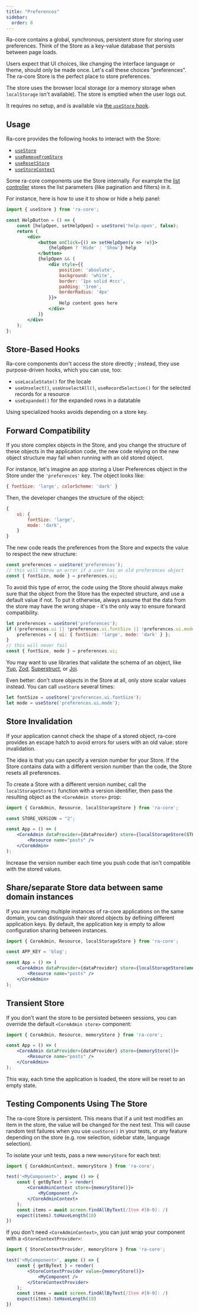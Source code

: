 ```yaml
---
title: "Preferences"
sidebar:
  order: 8
---
```


Ra-core contains a global, synchronous, persistent store for storing user preferences. Think of the Store as a key-value database that persists between page loads.

Users expect that UI choices, like changing the interface language or theme, should only be made once. Let's call these choices "preferences". The ra-core Store is the perfect place to store preferences.

The store uses the browser local storage (or a memory storage when `localStorage` isn't available). The store is emptied when the user logs out.

It requires no setup, and is available via [the `useStore` hook](./useStore.md).

## Usage

Ra-core provides the following hooks to interact with the Store: 

* [`useStore`](./useStore.md)
* [`useRemoveFromStore`](./useRemoveFromStore.md)
* [`useResetStore`](./useResetStore.md)
* [`useStoreContext`](./useStoreContext.md)

Some ra-core components use the Store internally. For example the [list controller](./useListController.md) stores the list parameters (like pagination and filters) in it.

For instance, here is how to use it to show or hide a help panel:

```jsx
import { useStore } from 'ra-core';

const HelpButton = () => {
    const [helpOpen, setHelpOpen] = useStore('help.open', false);
    return (
        <div>
            <button onClick={() => setHelpOpen(v => !v)}>
                {helpOpen ? 'Hide' : 'Show'} help
            </button>
            {helpOpen && (
                <div style={{ 
                    position: 'absolute', 
                    background: 'white', 
                    border: '1px solid #ccc', 
                    padding: '1rem',
                    borderRadius: '4px'
                }}>
                    Help content goes here
                </div>
            )}
        </div>
    );
};
```

## Store-Based Hooks

Ra-core components don't access the store directly ; instead, they use purpose-driven hooks, which you can use, too:

- `useLocaleState()` for the locale
- `useUnselect()`, `useUnselectAll()`, `useRecordSelection()` for the selected records for a resource
- `useExpanded()` for the expanded rows in a datatable

Using specialized hooks avoids depending on a store key.

## Forward Compatibility

If you store complex objects in the Store, and you change the structure of these objects in the application code, the new code relying on the new object structure may fail when running with an old stored object.

For instance, let's imagine an app storing a User Preferences object in the Store under the `'preferences'` key. The object looks like:

```jsx
{ fontSize: 'large', colorScheme: 'dark' }
```

Then, the developer changes the structure of the object:

```jsx
{
    ui: {
        fontSize: 'large',
        mode: 'dark',
    }
}
```

The new code reads the preferences from the Store and expects the value to respect the new structure:

```jsx
const preferences = useStore('preferences');
// this will throw an error if a user has an old preferences object
const { fontSize, mode } = preferences.ui;
```

To avoid this type of error, the code using the Store should always make sure that the object from the Store has the expected structure, and use a default value if not. To put it otherwise, always assume that the data from the store may have the wrong shape - it's the only way to ensure forward compatibility.

```jsx
let preferences = useStore('preferences');
if (!preferences.ui || !preferences.ui.fontSize || !preferences.ui.mode) {
    preferences = { ui: { fontSize: 'large', mode: 'dark' } };
}
// this will never fail
const { fontSize, mode } = preferences.ui;
```

You may want to use libraries that validate the schema of an object, like [Yup](https://github.com/jquense/yup), [Zod](https://github.com/vriad/zod), [Superstruct](https://github.com/ianstormtaylor/superstruct), or [Joi](https://github.com/hapijs/joi).

Even better: don't store objects in the Store at all, only store scalar values instead. You can call `useStore` several times:

```jsx
let fontSize = useStore('preferences.ui.fontSize');
let mode = useStore('preferences.ui.mode');
```

## Store Invalidation

If your application cannot check the shape of a stored object, ra-core provides an escape hatch to avoid errors for users with an old value: store invalidation. 

The idea is that you can specify a version number for your Store. If the Store contains data with a different version number than the code, the Store resets all preferences.

To create a Store with a different version number, call the `localStorageStore()` function with a version identifier, then pass the resulting object as the `<CoreAdmin store>` prop:

```jsx
import { CoreAdmin, Resource, localStorageStore } from 'ra-core';

const STORE_VERSION = "2";

const App = () => (
    <CoreAdmin dataProvider={dataProvider} store={localStorageStore(STORE_VERSION)}>
        <Resource name="posts" />
    </CoreAdmin>
);
```

Increase the version number each time you push code that isn't compatible with the stored values. 

## Share/separate Store data between same domain instances

If you are running multiple instances of ra-core applications on the same domain, you can distinguish their stored objects by defining different application keys. By default, the application key is empty to allow configuration sharing between instances.

```jsx
import { CoreAdmin, Resource, localStorageStore } from 'ra-core';

const APP_KEY = 'blog';

const App = () => (
    <CoreAdmin dataProvider={dataProvider} store={localStorageStore(undefined, APP_KEY)}>
        <Resource name="posts" />
    </CoreAdmin>
);
```


## Transient Store

If you don't want the store to be persisted between sessions, you can override the default `<CoreAdmin store>` component:

```jsx
import { CoreAdmin, Resource, memoryStore } from 'ra-core';

const App = () => (
    <CoreAdmin dataProvider={dataProvider} store={memoryStore()}>
        <Resource name="posts" />
    </CoreAdmin>
);
```

This way, each time the application is loaded, the store will be reset to an empty state.

## Testing Components Using The Store

The ra-core Store is persistent. This means that if a unit test modifies an item in the store, the value will be changed for the next test. This will cause random test failures when you use `useStore()` in your tests, or any feature depending on the store (e.g. row selection, sidebar state, language selection).

To isolate your unit tests, pass a new `memoryStore` for each test:

```jsx
import { CoreAdminContext, memoryStore } from 'ra-core';

test('<MyComponent>', async () => {
    const { getByText } = render(
        <CoreAdminContext store={memoryStore()}>
            <MyComponent />
        </CoreAdminContext>
    );
    const items = await screen.findAllByText(/Item #[0-9]: /)
    expect(items).toHaveLength(10)
})
```

If you don't need `<CoreAdminContext>`, you can just wrap your component with a `<StoreContextProvider>`:

```jsx
import { StoreContextProvider, memoryStore } from 'ra-core';

test('<MyComponent>', async () => {
    const { getByText } = render(
        <StoreContextProvider value={memoryStore()}>
            <MyComponent />
        </StoreContextProvider>
    );
    const items = await screen.findAllByText(/Item #[0-9]: /)
    expect(items).toHaveLength(10)
})
```
